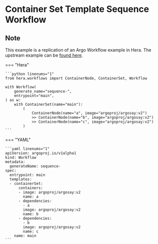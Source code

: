 # Container Set Template  Sequence Workflow

## Note

This example is a replication of an Argo Workflow example in Hera.
The upstream example can be [found here](https://github.com/argoproj/argo-workflows/blob/master/examples/container-set-template/sequence-workflow.yaml).




=== "Hera"

    ```python linenums="1"
    from hera.workflows import ContainerNode, ContainerSet, Workflow

    with Workflow(
        generate_name="sequence-",
        entrypoint="main",
    ) as w:
        with ContainerSet(name="main"):
            (
                ContainerNode(name="a", image="argoproj/argosay:v2")
                >> ContainerNode(name="b", image="argoproj/argosay:v2")
                >> ContainerNode(name="c", image="argoproj/argosay:v2")
            )
    ```

=== "YAML"

    ```yaml linenums="1"
    apiVersion: argoproj.io/v1alpha1
    kind: Workflow
    metadata:
      generateName: sequence-
    spec:
      entrypoint: main
      templates:
      - containerSet:
          containers:
          - image: argoproj/argosay:v2
            name: a
          - dependencies:
            - a
            image: argoproj/argosay:v2
            name: b
          - dependencies:
            - b
            image: argoproj/argosay:v2
            name: c
        name: main
    ```

